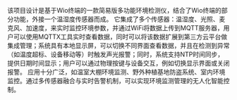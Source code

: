 该项目设计是基于Wio终端的一款简易版多功能环境检测仪，结合了Wio终端的部分功能，外接一个温湿度传感器而成。
它集成了多个传感器：温湿度、光照、麦克风、加速度，来实时监控环境参数，并通过WiFi将数据上传到MQTT服务器，用户可以使用MQTTX工具实时查看数据，同时可以将该数据扩展到第三方云平台做集成管理；系统具有本地显示屏，可以切换不同界面查看数据，并且在检测到异常（如温度超标、设备移动等）时触发声光报警；同时，系统支持NTP时间同步，提供日期时间显示；用户可以通过物理按键与设备交互，例如切换显示界面或关闭报警。
应用十分广泛，如温室大棚环境监测、野外种植基地防盗系统、室内环境监控。通过多传感器融合与实时告警机制，可以实现环境监测管理的无人化智能控制。
